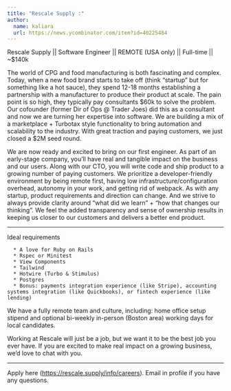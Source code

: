 ```yaml
---
title: "Rescale Supply :"
author:
  name: kaliara
  url: https://news.ycombinator.com/item?id=40225484
---
```

Rescale Supply || Software Engineer || REMOTE (USA only) || Full-time || ~$140k

The world of CPG and food manufacturing is both fascinating and complex. Today, when a new food brand starts to take off (think “startup” but for something like a hot sauce), they spend 12-18 months establishing a partnership with a manufacturer to produce their product at scale. The pain point is so high, they typically pay consultants $60k to solve the problem. Our cofounder (former Dir of Ops @ Trader Joes) did this as a consultant and now we are turning her expertise into software. We are building a mix of a marketplace + Turbotax style functionality to bring automation and scalability to the industry. With great traction and paying customers, we just closed a $2M seed round.

We are now ready and excited to bring on our first engineer. As part of an early-stage company, you’ll have real and tangible impact on the business and our users. Along with our CTO, you will write code and ship product to a growing number of paying customers. We prioritize a developer-friendly environment by being remote first, having low infrastructure&#x2F;configuration overhead, autonomy in your work, and getting rid of webpack. As with any startup, product requirements and direction can change. And we strive to always provide clarity around “what did we learn” + “how that changes our thinking”. We feel the added transparency and sense of ownership results in keeping us closer to our customers and delivers a better end product.

----

Ideal requirements

<pre><code>  * A love for Ruby on Rails
  * Rspec or Minitest
  * View Components
  * Tailwind
  * Hotwire (Turbo &amp; Stimulus)
  * Postgres
  * Bonus: payments integration experience (like Stripe), accounting systems integration (like Quickbooks), or fintech experience (like lending)
</code></pre>
We have a fully remote team and culture, including: home office setup stipend and optional bi-weekly in-person (Boston area) working days for local candidates.

Working at Rescale will just be a job, but we want it to be the best job you ever have. If you are excited to make real impact on a growing business, we’d love to chat with you.

----

Apply here (<a href="https:&#x2F;&#x2F;rescale.supply&#x2F;info&#x2F;careers" rel="nofollow">https:&#x2F;&#x2F;rescale.supply&#x2F;info&#x2F;careers</a>). Email in profile if you have any questions.
